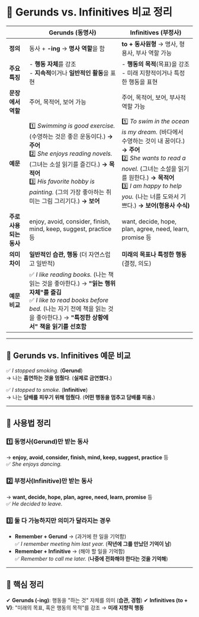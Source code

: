 # 📌 Gerunds vs. Infinitives 비교 정리

|  | **Gerunds (동명사)** | **Infinitives (부정사)** |
|---|---|---|
| **정의** | 동사 + **-ing** → **명사 역할**을 함 | **to + 동사원형** → 명사, 형용사, 부사 역할 가능 |
| **주요 특징** | - **행동 자체**를 강조<br>- **지속적**이거나 **일반적인 활동**을 표현 | - **행동의 목적**(목표)을 강조<br>- 미래 지향적이거나 특정한 행동을 표현 |
| **문장에서 역할** | 주어, 목적어, 보어 가능 | 주어, 목적어, 보어, 부사적 역할 가능 |
| **예문** | 1️⃣ *Swimming is good exercise.* (수영하는 것은 좋은 운동이다.) **→ 주어**<br>2️⃣ *She enjoys reading novels.* (그녀는 소설 읽기를 즐긴다.) **→ 목적어**<br>3️⃣ *His favorite hobby is painting.* (그의 가장 좋아하는 취미는 그림 그리기다.) **→ 보어** | 1️⃣ *To swim in the ocean is my dream.* (바다에서 수영하는 것이 내 꿈이다.) **→ 주어**<br>2️⃣ *She wants to read a novel.* (그녀는 소설을 읽기를 원한다.) **→ 목적어**<br>3️⃣ *I am happy to help you.* (나는 너를 도와서 기쁘다.) **→ 보어(형용사 수식)** |
| **주로 사용되는 동사** | enjoy, avoid, consider, finish, mind, keep, suggest, practice 등 | want, decide, hope, plan, agree, need, learn, promise 등 |
| **의미 차이** | **일반적인 습관, 행동** (더 자연스럽고 일반적) | **미래의 목표나 특정한 행동** (결정, 의도) |
| **예문 비교** | ✅ *I like reading books.* (나는 책 읽는 것을 좋아한다.) → **"읽는 행위 자체"를 즐김**<br>✅ *I like to read books before bed.* (나는 자기 전에 책을 읽는 것을 좋아한다.) → **"특정한 상황에서" 책을 읽기를 선호함** |

---

## 📌 Gerunds vs. Infinitives 예문 비교
✅ *I stopped smoking.* (**Gerund**)  
→ 나는 **흡연하는 것을 멈췄다**. (**실제로 금연했다.**)  

✅ *I stopped to smoke.* (**Infinitive**)  
→ 나는 **담배를 피우기 위해 멈췄다**. (**어떤 행동을 멈추고 담배를 피움.**)  

---

## 📌 사용법 정리
### 1️⃣ **동명사(Gerund)만 받는 동사**
   → **enjoy, avoid, consider, finish, mind, keep, suggest, practice** 등  
   ✅ *She enjoys dancing.*  

### 2️⃣ **부정사(Infinitive)만 받는 동사**
   → **want, decide, hope, plan, agree, need, learn, promise** 등  
   ✅ *He decided to leave.*  

### 3️⃣ **둘 다 가능하지만 의미가 달라지는 경우**
- **Remember + Gerund** → (과거에 한 일을 기억함)  
  ✅ *I remember meeting him last year.* (**작년에 그를 만났던 기억이 남**)  
- **Remember + Infinitive** → (해야 할 일을 기억함)  
  ✅ *Remember to call me later.* (**나중에 전화해야 한다는 것을 기억해**)  

---

## 📌 핵심 정리
✔ **Gerunds (-ing)**: 행동을 "하는 것" 자체를 의미 (**습관, 경험**)
✔ **Infinitives (to + V)**: "미래의 목표, 혹은 행동의 목적"를 강조 → **미래 지향적 행동**  
